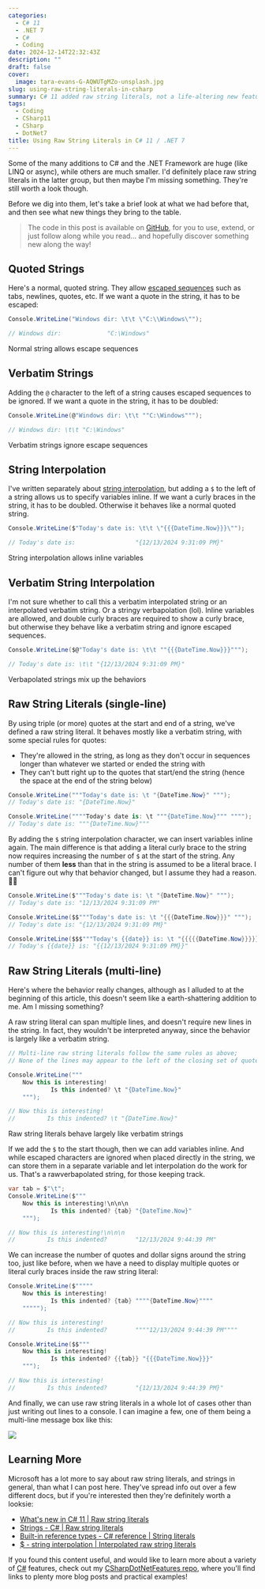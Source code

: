```yaml
---
categories:
  - C# 11
  - .NET 7
  - C#
  - Coding
date: 2024-12-14T22:32:43Z
description: ""
draft: false
cover:
  image: tara-evans-G-AQWUTgMZo-unsplash.jpg
slug: using-raw-string-literals-in-csharp
summary: C# 11 added raw string literals, not a life-altering new feature, but they could be useful in the right circumstances. Let's see how to use them.
tags:
  - Coding
  - CSharp11
  - CSharp
  - DotNet7
title: Using Raw String Literals in C# 11 / .NET 7
---
```

Some of the many additions to C# and the .NET Framework are huge (like LINQ or async), while others are much smaller. I'd definitely place raw string literals in the latter group, but then maybe I'm missing something. They're still worth a look though.

Before we dig into them, let's take a brief look at what we had before that, and then see what new things they bring to the table.

> The code in this post is available on [GitHub](https://github.com/grantwinney/CSharpDotNetFeatures/tree/master/C%23%2011/RawStringLiterals?ref=grantwinney.com), for you to use, extend, or just follow along while you read... and hopefully discover something new along the way!

## Quoted Strings

Here's a normal, quoted string. They allow [escaped sequences](https://learn.microsoft.com/en-us/dotnet/standard/base-types/character-escapes-in-regular-expressions) such as tabs, newlines, quotes, etc. If we want a quote in the string, it has to be escaped:

```csharp
Console.WriteLine("Windows dir: \t\t \"C:\\Windows\"");

// Windows dir:             "C:\Windows"
```

Normal string allows escape sequences

## Verbatim Strings

Adding the `@` character to the left of a string causes escaped sequences to be ignored. If we want a quote in the string, it has to be doubled:

```csharp
Console.WriteLine(@"Windows dir: \t\t ""C:\Windows""");

// Windows dir: \t\t "C:\Windows"
```

Verbatim strings ignore escape sequences

## String Interpolation

I've written separately about [string interpolation](https://grantwinney.com/using-string-interpolation-to-craft-readable-strings/), but adding a `$` to the left of a string allows us to specify variables inline. If we want a curly braces in the string, it has to be doubled. Otherwise it behaves like a normal quoted string.

```csharp
Console.WriteLine($"Today's date is: \t\t \"{{{DateTime.Now}}}\"");

// Today's date is:                 "{12/13/2024 9:31:09 PM}"
```

String interpolation allows inline variables

## Verbatim String Interpolation

I'm not sure whether to call this a verbatim interpolated string or an interpolated verbatim string. Or a stringy verbapolation (lol). Inline variables are allowed, and double curly braces are required to show a curly brace, but otherwise they behave like a verbatim string and ignore escaped sequences.

```csharp
Console.WriteLine($@"Today's date is: \t\t ""{{{DateTime.Now}}}""");

// Today's date is: \t\t "{12/13/2024 9:31:09 PM}"
```

Verbapolated strings mix up the behaviors

## Raw String Literals (single-line)

By using triple (or more) quotes at the start and end of a string, we've defined a raw string literal. It behaves mostly like a verbatim string, with some special rules for quotes:

- They're allowed in the string, as long as they don't occur in sequences longer than whatever we started or ended the string with
- They can't butt right up to the quotes that start/end the string (hence the space at the end of the string below)

```csharp
Console.WriteLine("""Today's date is: \t "{DateTime.Now}" """);
// Today's date is: "{DateTime.Now}"

Console.WriteLine(""""Today's date is: \t """{DateTime.Now}""" """");
// Today's date is: """{DateTime.Now}"""
```

By adding the `$` string interpolation character, we can insert variables inline again. The main difference is that adding a literal curly brace to the string now requires increasing the number of `$` at the start of the string. Any number of them __less__ than that in the string is assumed to be a literal brace. I can't figure out why that behavior changed, but I assume they had a reason. 🤷‍♂️

```csharp
Console.WriteLine($"""Today's date is: \t "{DateTime.Now}" """);
// Today's date is: "12/13/2024 9:31:09 PM"

Console.WriteLine($$"""Today's date is: \t "{{{DateTime.Now}}}" """);
// Today's date is: "{12/13/2024 9:31:09 PM}"

Console.WriteLine($$$"""Today's {{date}} is: \t "{{{{{DateTime.Now}}}}}" """);
// Today's {{date}} is: "{{12/13/2024 9:31:09 PM}}"
```

## Raw String Literals (multi-line)

Here's where the behavior really changes, although as I alluded to at the beginning of this article, this doesn't seem like a earth-shattering addition to me. Am I missing something?

A raw string literal can span multiple lines, and doesn't require new lines in the string. In fact, they wouldn't be interpreted anyway, since the behavior is largely like a verbatim string.

```csharp
// Multi-line raw string literals follow the same rules as above;
// None of the lines may appear to the left of the closing set of quotes

Console.WriteLine("""
    Now this is interesting!
            Is this indented? \t "{DateTime.Now}"
    """);

// Now this is interesting!
//         Is this indented? \t "{DateTime.Now}"
```

Raw string literals behave largely like verbatim strings

If we add the `$` to the start though, then we can add variables inline. And while escaped characters are ignored when placed directly in the string, we can store them in a separate variable and let interpolation do the work for us. That's a rawverbapolated string, for those keeping track.

```csharp
var tab = $"\t";
Console.WriteLine($"""
    Now this is interesting!\n\n\n
            Is this indented? {tab} "{DateTime.Now}"
    """);

// Now this is interesting!\n\n\n
//         Is this indented?        "12/13/2024 9:44:39 PM"
```

We can increase the number of quotes and dollar signs around the string too, just like before, when we have a need to display multiple quotes or literal curly braces inside the raw string literal:

```csharp
Console.WriteLine($"""""
    Now this is interesting!
            Is this indented? {tab} """"{DateTime.Now}""""
    """"");

// Now this is interesting!
//         Is this indented?        """"12/13/2024 9:44:39 PM""""
```

```csharp
Console.WriteLine($$"""
    Now this is interesting!
            Is this indented? {{tab}} "{{{DateTime.Now}}}"
    """);

// Now this is interesting!
//         Is this indented?        "{12/13/2024 9:44:39 PM}"
```

And finally, we can use raw string literals in a whole lot of cases other than just writing out lines to a console. I can imagine a few, one of them being a multi-line message box like this:

![](https://grantwinney.com/content/images/2024/12/image-4.png)

## Learning More

Microsoft has a lot more to say about raw string literals, and strings in general, than what I can post here. They've spread info out over a few different docs, but if you're interested then they're definitely worth a looksie:

- [What's new in C# 11 | Raw string literals](https://learn.microsoft.com/en-us/dotnet/csharp/whats-new/csharp-11#raw-string-literals)
- [Strings - C# | Raw string literals](https://learn.microsoft.com/en-us/dotnet/csharp/programming-guide/strings/#raw-string-literals)
- [Built-in reference types - C# reference | String literals](https://learn.microsoft.com/en-us/dotnet/csharp/language-reference/builtin-types/reference-types#string-literals)
- [$ - string interpolation | Interpolated raw string literals](https://learn.microsoft.com/en-us/dotnet/csharp/language-reference/tokens/interpolated#interpolated-raw-string-literals)

If you found this content useful, and would like to learn more about a variety of [C#](https://grantwinney.com/tag/csharp/) features, check out my [CSharpDotNetFeatures repo](https://github.com/grantwinney/CSharpDotNetFeatures), where you'll find links to plenty more blog posts and practical examples!